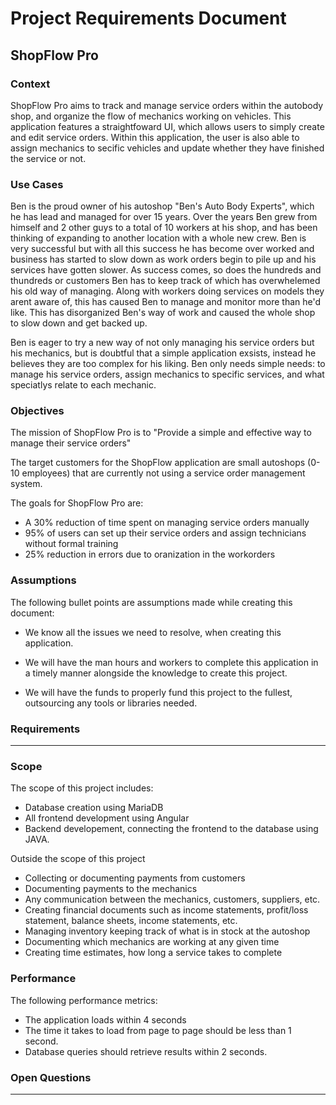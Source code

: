 # Project Requirements Document

## ShopFlow Pro

### Context

ShopFlow Pro aims to track and manage service orders within the autobody shop, and organize the flow of mechanics working on vehicles. This application features a straightfoward UI, which allows users to simply create and edit service orders. Within this application, the user is also able to assign mechanics to secific vehicles and update whether they have finished the service or not.

### Use Cases

Ben is the proud owner of his autoshop "Ben's Auto Body Experts", which he has lead and managed for over 15 years. Over the years Ben grew from himself and 2 other guys to a total of 10 workers at his shop, and has been thinking of expanding to another location with a whole new crew. Ben is very successful but with all this success he has become over worked and business has started to slow down as work orders begin to pile up and his services have gotten slower. As success comes, so does the hundreds and thundreds or customers Ben has to keep track of which has overwhelemed his old way of managing. Along with workers doing services on models they arent aware of, this has caused Ben to manage and monitor more than he'd like. This has disorganized Ben's way of work and caused the whole shop to slow down and get backed up.

Ben is eager to try a new way of not only managing his service orders but his mechanics, but is doubtful that a simple application exsists, instead he believes they are too complex for his liking. Ben only needs simple needs: to manage his service orders, assign mechanics to specific services, and what speciatlys relate to each mechanic.

### Objectives

The mission of ShopFlow Pro is to "Provide a simple and effective way to manage their service orders"

The target customers for the ShopFlow application are small autoshops (0-10 employees) that are currently not using a service order management system.

The goals for ShopFlow Pro are:
- A 30% reduction of time spent on managing service orders manually
- 95% of users can set up their service orders and assign technicians without formal training
- 25% reduction in errors due to oranization in the workorders
### Assumptions

The following bullet points are assumptions made while creating this document:

- We know all the issues we need to resolve, when creating this application.

- We will have the man hours and workers to complete this application in a timely manner alongside the knowledge to create this project.

- We will have the funds to properly fund this project to the fullest, outsourcing any tools or libraries needed.

### Requirements

***

### Scope

The scope of this project includes:

- Database creation using MariaDB
- All frontend development using Angular
- Backend developement, connecting the frontend to the database using JAVA.

Outside the scope of this project

- Collecting or documenting payments from customers
- Documenting payments to the mechanics
- Any communication between the mechanics, customers, suppliers, etc.
- Creating financial documents such as income statements, profit/loss statement, balance sheets, income statements, etc.
- Managing inventory keeping track of what is in stock at the autoshop
- Documenting which mechanics are working at any given time
- Creating time estimates, how long a service takes to complete

### Performance

The following performance metrics:

- The application loads within 4 seconds
- The time it takes to load from page to page should be less than 1 second.
- Database queries should retrieve results within 2 seconds.

### Open Questions

***
